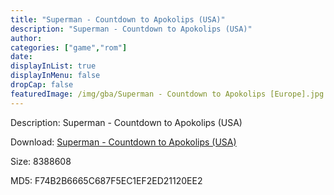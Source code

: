 ```yaml
---
title: "Superman - Countdown to Apokolips (USA)"
description: "Superman - Countdown to Apokolips (USA)"
author: 
categories: ["game","rom"]
date: 
displayInList: true
displayInMenu: false
dropCap: false
featuredImage: /img/gba/Superman - Countdown to Apokolips [Europe].jpg
---
```


Description: Superman - Countdown to Apokolips (USA)

Download: <a style="text-decoration:underline;" href="https://mega.nz/#!jSZUDCqA!ChCNluHCyzXKIpcVQm8-gA8Cgvy1aH5gGv0sU7qJpwU" target = "_blank" rel = "nofollow" > Superman - Countdown to Apokolips (USA)</a>

Size: 8388608

MD5: F74B2B6665C687F5EC1EF2ED21120EE2

